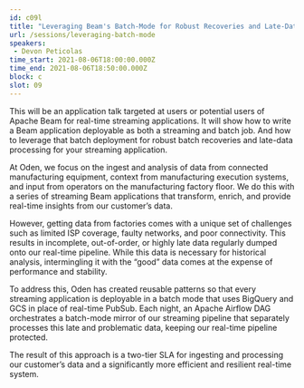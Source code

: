 ```yaml
---
id: c09l
title: "Leveraging Beam's Batch-Mode for Robust Recoveries and Late-Data Processing of Streaming Pipelines"
url: /sessions/leveraging-batch-mode
speakers:
 - Devon Peticolas
time_start: 2021-08-06T18:00:00.000Z
time_end: 2021-08-06T18:50:00.000Z
block: c
slot: 09
---
```


This will be an application talk targeted at users or potential users of Apache Beam for real-time streaming applications. It will show how to write a Beam application deployable as both a streaming and batch job. And how to leverage that batch deployment for robust batch recoveries and late-data processing for your streaming application.

At Oden, we focus on the ingest and analysis of data from connected manufacturing equipment, context from manufacturing execution systems, and input from operators on the manufacturing factory floor. We do this with a series of streaming Beam applications that transform, enrich, and provide real-time insights from our customer’s data.

However, getting data from factories comes with a unique set of challenges such as limited ISP coverage, faulty networks, and poor connectivity. This results in incomplete, out-of-order, or highly late data regularly dumped onto our real-time pipeline. While this data is necessary for historical analysis, intermingling it with the “good” data comes at the expense of performance and stability.

To address this, Oden has created reusable patterns so that every streaming application is deployable in a batch mode that uses BigQuery and GCS in place of real-time PubSub. Each night, an Apache Airflow DAG orchestrates a batch-mode mirror of our streaming pipeline that separately processes this late and problematic data, keeping our real-time pipeline protected.

The result of this approach is a two-tier SLA for ingesting and processing our customer’s data and a significantly more efficient and resilient real-time system.